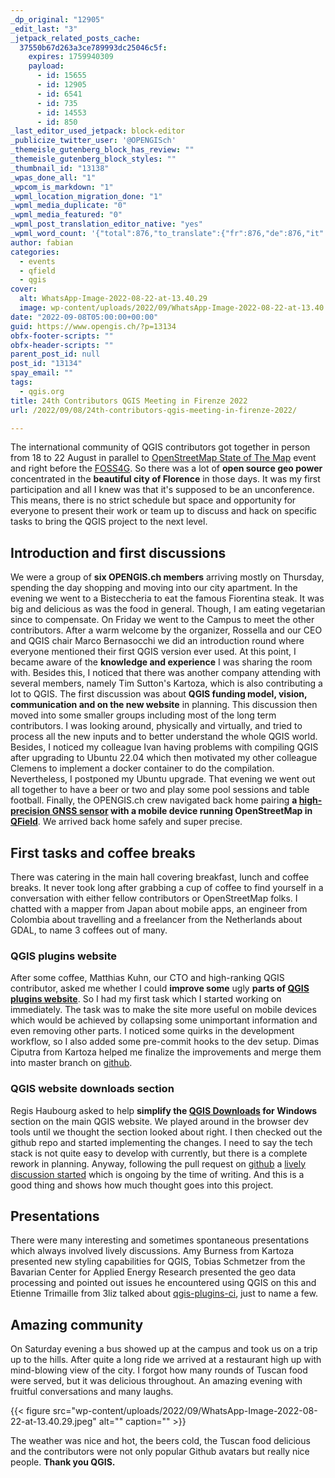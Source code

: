 ```yaml
---
_dp_original: "12905"
_edit_last: "3"
_jetpack_related_posts_cache:
  37550b67d263a3ce789993dc25046c5f:
    expires: 1759940309
    payload:
      - id: 15655
      - id: 12905
      - id: 6541
      - id: 735
      - id: 14553
      - id: 850
_last_editor_used_jetpack: block-editor
_publicize_twitter_user: '@OPENGISch'
_themeisle_gutenberg_block_has_review: ""
_themeisle_gutenberg_block_styles: ""
_thumbnail_id: "13138"
_wpas_done_all: "1"
_wpcom_is_markdown: "1"
_wpml_location_migration_done: "1"
_wpml_media_duplicate: "0"
_wpml_media_featured: "0"
_wpml_post_translation_editor_native: "yes"
_wpml_word_count: '{"total":876,"to_translate":{"fr":876,"de":876,"it":876}}'
author: fabian
categories:
  - events
  - qfield
  - qgis
cover:
  alt: WhatsApp-Image-2022-08-22-at-13.40.29
  image: wp-content/uploads/2022/09/WhatsApp-Image-2022-08-22-at-13.40.29.jpeg
date: "2022-09-08T05:00:00+00:00"
guid: https://www.opengis.ch/?p=13134
obfx-footer-scripts: ""
obfx-header-scripts: ""
parent_post_id: null
post_id: "13134"
spay_email: ""
tags:
  - qgis.org
title: 24th Contributors QGIS Meeting in Firenze 2022
url: /2022/09/08/24th-contributors-qgis-meeting-in-firenze-2022/

---
```

The international community of QGIS contributors got together in person from 18 to 22 August in parallel to [OpenStreetMap State of The Map](https://2022.stateofthemap.org/) event and right before the [FOSS4G](https://2022.foss4g.org/). So there was a lot of **open source geo power** concentrated in the **beautiful city of Florence** in those days. It was my first participation and all I knew was that it's supposed to be an unconference. This means, there is no strict schedule but space and opportunity for everyone to present their work or team up to discuss and hack on specific tasks to bring the QGIS project to the next level.

## Introduction and first discussions

We were a group of **six OPENGIS.ch members** arriving mostly on Thursday, spending the day shopping and moving into our city apartment. In the evening we went to a Bisteccheria to eat the famous Fiorentina steak. It was big and delicious as was the food in general. Though, I am eating vegetarian since to compensate. On Friday we went to the Campus to meet the other contributors. After a warm welcome by the organizer, Rossella and our CEO and QGIS chair Marco Bernasocchi we did an introduction round where everyone mentioned their first QGIS version ever used. At this point, I became aware of the **knowledge and experience** I was sharing the room with. Besides this, I noticed that there was another company attending with several members, namely Tim Sutton's Kartoza, which is also contributing a lot to QGIS. The first discussion was about **QGIS funding model, vision, communication and on the new website** in planning. This discussion then moved into some smaller groups including most of the long term contributors. I was looking around, physically and virtually, and tried to process all the new inputs and to better understand the whole QGIS world. Besides, I noticed my colleague Ivan having problems with compiling QGIS after upgrading to Ubuntu 22.04 which then motivated my other colleague Clemens to implement a docker container to do the compilation. Nevertheless, I postponed my Ubuntu upgrade. That evening we went out all together to have a beer or two and play some pool sessions and table football. Finally, the OPENGIS.ch crew navigated back home pairing **a [high-precision GNSS sensor](https://www.happysurvey.ch/survey/monch/) with a mobile device running OpenStreetMap in [QField](https://qfield.org/)**. We arrived back home safely and super precise.

## First tasks and coffee breaks

There was catering in the main hall covering breakfast, lunch and coffee breaks. It never took long after grabbing a cup of coffee to find yourself in a conversation with either fellow contributors or OpenStreetMap folks. I chatted with a mapper from Japan about mobile apps, an engineer from Colombia about travelling and a freelancer from the Netherlands about GDAL, to name 3 coffees out of many.

### QGIS plugins website

After some coffee, Matthias Kuhn, our CTO and high-ranking QGIS contributor, asked me whether I could **improve some** ugly **parts of [QGIS plugins website](https://plugins.qgis.org)**. So I had my first task which I started working on immediately. The task was to make the site more useful on mobile devices which would be achieved by collapsing some unimportant information and even removing other parts. I noticed some quirks in the development workflow, so I also added some pre-commit hooks to the dev setup. Dimas Ciputra from Kartoza helped me finalize the improvements and merge them into master branch on [github](https://github.com/qgis/QGIS-Django).

### QGIS website downloads section

Regis Haubourg asked to help **simplify the [QGIS Downloads](https://qgis.org/en/site/forusers/download.html) for Windows** section on the main QGIS website. We played around in the browser dev tools until we thought the section looked about right. I then checked out the github repo and started implementing the changes. I need to say the tech stack is not quite easy to develop with currently, but there is a complete rework in planning. Anyway, following the pull request on [github](https://github.com/qgis/QGIS-Website) a [lively discussion started](https://github.com/qgis/QGIS-Website/pull/1046) which is ongoing by the time of writing. And this is a good thing and shows how much thought goes into this project.

## Presentations

There were many interesting and sometimes spontaneous presentations which always involved lively discussions. Amy Burness from Kartoza presented new styling capabilities for QGIS, Tobias Schmetzer from the Bavarian Center for Applied Energy Research presented the geo data processing and pointed out issues he encountered using QGIS on this and Etienne Trimaille from 3liz talked about [qgis-plugins-ci](https://github.com/opengisch/qgis-plugin-ci), just to name a few.

## Amazing community

On Saturday evening a bus showed up at the campus and took us on a trip up to the hills. After quite a long ride we arrived at a restaurant high up with mind-blowing view of the city. I forgot how many rounds of Tuscan food were served, but it was delicious throughout. An amazing evening with fruitful conversations and many laughs.

{{< figure src="wp-content/uploads/2022/09/WhatsApp-Image-2022-08-22-at-13.40.29.jpeg" alt="" caption="" >}}

The weather was nice and hot, the beers cold, the Tuscan food delicious and the contributors were not only popular Github avatars but really nice people. **Thank you QGIS.**
